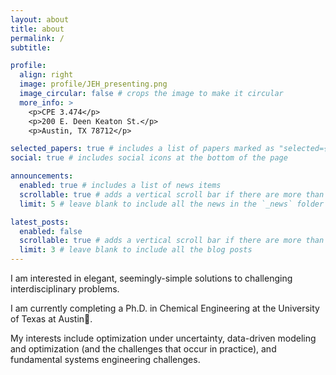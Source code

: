 ```yaml
---
layout: about
title: about
permalink: /
subtitle: 

profile:
  align: right
  image: profile/JEH_presenting.png
  image_circular: false # crops the image to make it circular
  more_info: >
    <p>CPE 3.474</p>
    <p>200 E. Deen Keaton St.</p>
    <p>Austin, TX 78712</p>

selected_papers: true # includes a list of papers marked as "selected={true}"
social: true # includes social icons at the bottom of the page

announcements:
  enabled: true # includes a list of news items
  scrollable: true # adds a vertical scroll bar if there are more than 3 news items
  limit: 5 # leave blank to include all the news in the `_news` folder

latest_posts:
  enabled: false
  scrollable: true # adds a vertical scroll bar if there are more than 3 new posts items
  limit: 3 # leave blank to include all the blog posts
---
```


I am interested in elegant, seemingly-simple solutions to challenging interdisciplinary problems.

I am currently completing a Ph.D. in Chemical Engineering at the University of Texas at Austin🤘.

My interests include optimization under uncertainty, data-driven modeling and optimization (and the challenges that occur in practice), and fundamental systems engineering challenges.
